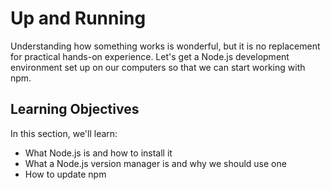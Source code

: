 # Up and Running

Understanding how something works is wonderful, but
it is no replacement for practical hands-on experience.
Let's get a Node.js development environment set up on 
our computers so that we can start working with npm.

## Learning Objectives

In this section, we'll learn:

- What Node.js is and how to install it
- What a Node.js version manager is and why we should use one
- How to update npm
